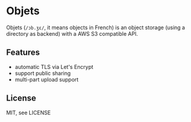 # Objets

Objets (`/ɔb.ʒɛ/`, it means objects in French) is an object storage (using a directory as backend) with a AWS S3 compatible API.

## Features

 - automatic TLS via Let's Encrypt
 - support public sharing
 - multi-part upload support

## License

MIT, see LICENSE
